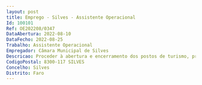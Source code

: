 ```yaml
--- 
layout: post
title: Emprego - Silves - Assistente Operacional
Id: 100101
Ref: OE202208/0347
DataAbertura: 2022-08-10
DataFecho: 2022-08-25
Trabalho: Assistente Operacional
Empregador: Câmara Municipal de Silves
Descricao: Proceder à abertura e encerramento dos postos de turismo, prestar informações solicitadas pelos utentes e zelar pelo equipamento de turismo existente, proceder ao arrumo da coleção de bilhetes de ingresso.
CodigoPostal: 8300-117 SILVES
Concelho: Silves
Distrito: Faro
--- 
```

